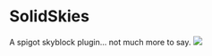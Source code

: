# SolidSkies
A spigot skyblock plugin... not much more to say.
<img src="https://travis-ci.com/Mr-Deej/SolidSkies.svg?branch=master">
